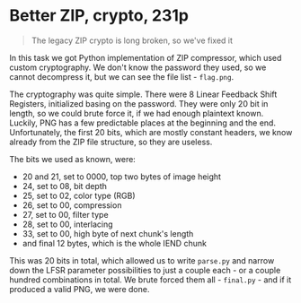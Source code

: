 # Better ZIP, crypto, 231p

> The legacy ZIP crypto is long broken, so we've fixed it

In this task we got Python implementation of ZIP compressor, which used custom cryptography. We don't know the 
password they used, so we cannot decompress it, but we can see the file list - `flag.png`.

The cryptography was quite simple. There were 8 Linear Feedback Shift Registers, initialized basing on
the password. They were only 20 bit in length, so we could brute force it, if we had enough plaintext known.
Luckily, PNG has a few predictable places at the beginning and the end. Unfortunately, the first 20 bits,
which are mostly constant headers, we know already from the ZIP file structure, so they are useless.

The bits we used as known, were:
- 20 and 21, set to 0000, top two bytes of image height
- 24, set to 08, bit depth
- 25, set to 02, color type (RGB)
- 26, set to 00, compression
- 27, set to 00, filter type
- 28, set to 00, interlacing
- 33, set to 00, high byte of next chunk's length
- and final 12 bytes, which is the whole IEND chunk

This was 20 bits in total, which allowed us to write `parse.py` and narrow down the LFSR parameter
possibilities to just a couple each - or a couple hundred combinations in total. We brute forced them
all - `final.py` - and if it produced a valid PNG, we were done.
